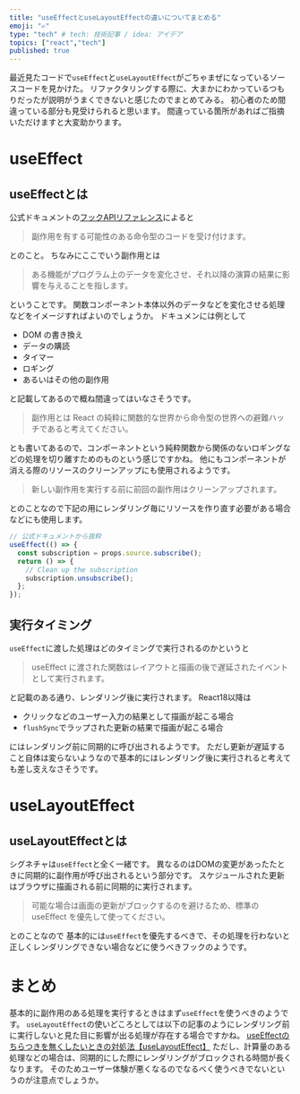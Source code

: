 ```yaml
---
title: "useEffectとuseLayoutEffectの違いについてまとめる"
emoji: "✍️"
type: "tech" # tech: 技術記事 / idea: アイデア
topics: ["react","tech"]
published: true
---
```

最近見たコードで```useEffect```と```useLayoutEffect```がごちゃまぜになっているソースコードを見かけた。
リファクタリングする際に、大まかにわかっているつもりだったが説明がうまくできないと感じたのでまとめてみる。
初心者のため間違っている部分も見受けられると思います。
間違っている箇所があればご指摘いただけますと大変助かります。

# useEffect
## useEffectとは
公式ドキュメントの[フックAPIリファレンス](https://ja.reactjs.org/docs/hooks-reference.html#useeffect:~:text=%E3%81%A6%E3%81%8F%E3%81%A0%E3%81%95%E3%81%84%E3%80%82-,useEffect,-useEffect(didUpdate))によると
> 副作用を有する可能性のある命令型のコードを受け付けます。

とのこと。
ちなみにここでいう副作用とは
> ある機能がプログラム上のデータを変化させ、それ以降の演算の結果に影響を与えることを指します。

ということです。
関数コンポーネント本体以外のデータなどを変化させる処理などをイメージすればよいのでしょうか。
ドキュメンには例として
* DOM の書き換え
* データの購読
* タイマー
* ロギング
* あるいはその他の副作用

と記載してあるので概ね間違ってはいなさそうです。
> 副作用とは React の純粋に関数的な世界から命令型の世界への避難ハッチであると考えてください。

とも書いてあるので、コンポーネントという純粋関数から関係のないロギングなどの処理を切り離すためのものという感じですかね。
他にもコンポーネントが消える際のリソースのクリーンアップにも使用されるようです。
> 新しい副作用を実行する前に前回の副作用はクリーンアップされます。

とのことなので下記の用にレンダリング毎にリソースを作り直す必要がある場合などにも使用します。
```jsx
// 公式ドキュメントから抜粋
useEffect(() => {
  const subscription = props.source.subscribe();
  return () => {
    // Clean up the subscription
    subscription.unsubscribe();
  };
});
```

## 実行タイミング
```useEffect```に渡した処理はどのタイミングで実行されるのかというと
> useEffect に渡された関数はレイアウトと描画の後で遅延されたイベントとして実行されます。

と記載のある通り、レンダリング後に実行されます。
React18以降は
* クリックなどのユーザー入力の結果として描画が起こる場合
* ```flushSync```でラップされた更新の結果で描画が起こる場合

にはレンダリング前に同期的に呼び出されるようです。
ただし更新が遅延すること自体は変らないようなので基本的にはレンダリング後に実行されると考えても差し支えなさそうです。


# useLayoutEffect
## useLayoutEffectとは
シグネチャは```useEffect```と全く一緒です。
異なるのはDOMの変更があったたときに同期的に副作用が呼び出されるという部分です。
スケジュールされた更新はブラウザに描画される前に同期的に実行されます。
> 可能な場合は画面の更新がブロックするのを避けるため、標準の useEffect を優先して使ってください。

とのことなので
基本的には```useEffect```を優先するべきで、その処理を行わないと正しくレンダリングできない場合などに使うべきフックのようです。

# まとめ
基本的に副作用のある処理を実行するときはまず```useEffect```を使うべきのようです。
```useLayoutEffect```の使いどころとしては以下の記事のようにレンダリング前に実行しないと見た目に影響が出る処理が存在する場合ですかね。
[useEffectのちらつきを無くしたいときの対処法【useLayoutEffect】](https://zenn.dev/syu/articles/6b96e34535b33e)
ただし、計算量のある処理などの場合は、同期的にした際にレンダリングがブロックされる時間が長くなります。
そのためユーザー体験が悪くなるのでなるべく使うべきでないというのが注意点でしょうか。